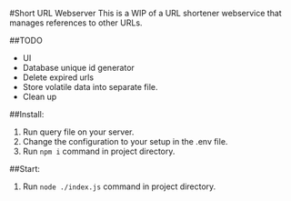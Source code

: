 #Short URL Webserver
This is a WIP of a URL shortener webservice that manages references to other URLs.

##TODO
- UI
- Database unique id generator
- Delete expired urls
- Store volatile data into separate file.
- Clean up

##Install:
1. Run query file on your server.
2. Change the configuration to your setup in the .env file.
3. Run `npm i` command in project directory.

##Start:
1. Run `node ./index.js` command in project directory.
